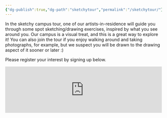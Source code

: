 ```yaml
---
{"dg-publish":true,"dg-path":"sketchytour","permalink":"/sketchytour/"}
---
```


In the sketchy campus tour, one of our artists-in-residence will guide you through some spot sketching/drawing exercises, inspired by what you see around you. Our campus is a visual treat, and this is a great way to explore it! You can also join the tour if you enjoy walking around and taking photographs, for example, but we suspect you will be drawn to the drawing aspect of it sooner or later :)

Please register your interest by signing up below.

<iframe style="border:none;width:100%;" id="juggling-at-fsttcs-h9q2jp-1-1-2" src="https://opnform.com/forms/juggling-at-fsttcs-h9q2jp-1-1-2"></iframe><script type="text/javascript" onload="initEmbed('juggling-at-fsttcs-h9q2jp-1-1-2')" src="https://opnform.com/widgets/iframe.min.js"></script>